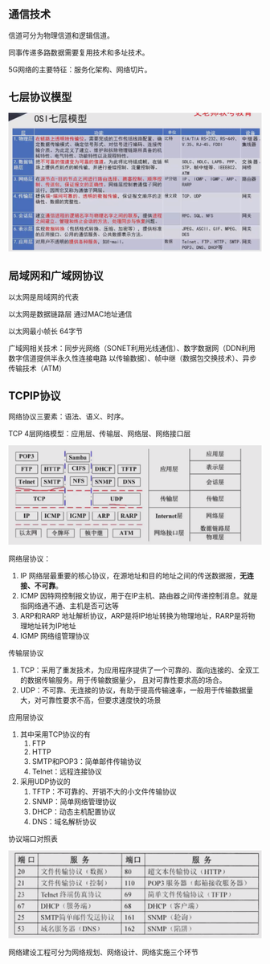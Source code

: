 ## 通信技术
信道可分为物理信道和逻辑信道。

同事传递多路数据需要复用技术和多址技术。

5G网络的主要特征：服务化架构、网络切片。

## 七层协议模型

![img.png](../3软件工程/img/5-10/5.1七层模型.png)

## 局域网和广域网协议
以太网是局域网的代表

以太网是数据链路层 通过MAC地址通信

以太网最小帧长 64字节 

广域网相关技术：同步光网络（SONET利用光线通信）、数字数据网（DDN利用数字信道提供半永久性连接电路
以传输数据）、帧中继（数据包交换技术）、异步传输技术（ATM）

## TCPIP协议
网络协议三要素：语法、语义、时序。

TCP 4层网络模型：应用层、传输层、网络层、网络接口层

![img.png](../3软件工程/img/5-10/5.1TCP协议.png)

网络层协议：
1. IP 网络层最重要的核心协议，在源地址和目的地址之间的传送数据报，**无连接、不可靠**。
2. ICMP 因特网控制报文协议，用于在IP主机、路由器之间传递控制消息。就是指网络通不通、主机是否可达等
3. ARP和RARP 地址解析协议，ARP是将IP地址转换为物理地址，RARP是将物理地址转为IP地址
4. IGMP 网络组管理协议

传输层协议
1. TCP：采用了重发技术，为应用程序提供了一个可靠的、面向连接的、全双工的数据传输服务。用于传输数据量少，
且对可靠性要求高的场合。
2. UDP：不可靠、无连接的协议，有助于提高传输速率，一般用于传输数据量大，对可靠性要求不高，但要求速度快的场景

应用层协议
1. 其中采用TCP协议的有
   1. FTP
   2. HTTP
   3. SMTP和POP3：简单邮件传输协议
   4. Telnet：远程连接协议
2. 采用UDP协议的
   1. TFTP：不可靠的、开销不大的小文件传输协议
   2. SNMP：简单网络管理协议
   3. DHCP：动态主机配置协议
   4. DNS：域名解析协议

协议端口对照表 

![img.png](../3软件工程/img/5-10/5.1协议端口对照表.png)

网络建设工程可分为网络规划、网络设计、网络实施三个环节
